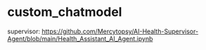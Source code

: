 # custom_chatmodel

supervisor: https://github.com/Mercytopsy/AI-Health-Supervisor-Agent/blob/main/Health_Assistant_AI_Agent.ipynb